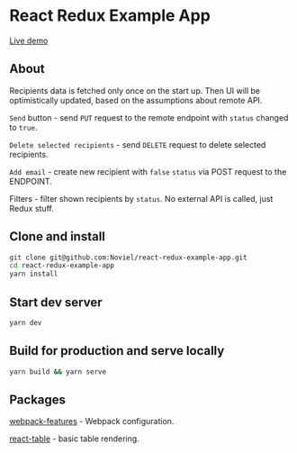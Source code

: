 # React Redux Example App

[Live demo](https://compassionate-lichterman-919e75.netlify.com/)

## About

Recipients data is fetched only once on the start up. Then UI will be optimistically updated, based on the assumptions about remote API.

`Send` button - send `PUT` request to the remote endpoint with `status` changed to `true`.

`Delete selected recipients` - send `DELETE` request to delete selected recipients.

`Add email` - create new recipient with `false` `status` via POST request to the ENDPOINT.

Filters - filter shown recipients by `status`. No external API is called, just Redux stuff.

## Clone and install

```sh
git clone git@github.com:Noviel/react-redux-example-app.git
cd react-redux-example-app
yarn install
```

## Start dev server
```sh
yarn dev
```

## Build for production and serve locally
```sh
yarn build && yarn serve
```

## Packages

[webpack-features](https://github.com/Noviel/webpack-features) - Webpack configuration.

[react-table](https://github.com/react-tools/react-table) - basic table rendering.
